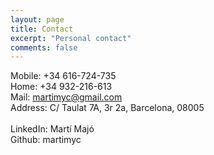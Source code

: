 ```yaml
---
layout: page
title: Contact
excerpt: "Personal contact"
comments: false
---
```


Mobile: +34 616-724-735<br />
Home: +34 932-216-613<br />
Mail: martimyc@gmail.com<br />
Address: C/ Taulat 7A, 3r 2a, Barcelona, 08005<br />
<br />
LinkedIn: Martí Majó<br />
Github: martimyc
